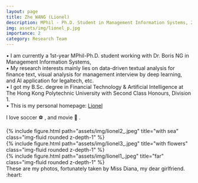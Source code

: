 ```yaml
---
layout: page
title: Zhe WANG (Lionel)
description: MPhil - Ph.D. Student in Management Information Systems, 2023 – Present
img: assets/img/lionel_p.jpg
importance: 2
category: Research Team
---
```


•   I am currently a 1st-year MPhil-Ph.D. student working with Dr. Boris NG in Management Information Systems, <br>
•   My research interests mainly lies on data-driven textual analysis for finance text, visual analysis for management interview by deep learning, and AI application for legaltech, etc.<br>
•   I got my B.Sc. degree in Financial Technology & Artificial Intelligence at The Hong Kong Polytechnic University with Second Class Honours, Division 1.<br>
•   This is my personal homepage: <a href="https://zhe-wang0018.github.io/">Lionel</a> <br>

I love soccer ⚽ , and movie 🎥 . 


<div class="row">
    <div class="col-sm mt-3 mt-md-0">
        {% include figure.html path="assets/img/lionel2_.jpeg" title="with sea" class="img-fluid rounded z-depth-1" %}
    </div>
    <div class="col-sm mt-3 mt-md-0">
        {% include figure.html path="assets/img/lionel3_.jpeg" title="with flowers" class="img-fluid rounded z-depth-1" %}
    </div>
    <div class="col-sm mt-3 mt-md-0">
        {% include figure.html path="assets/img/lionel1_.jpeg" title="far" class="img-fluid rounded z-depth-1" %}
    </div>
</div>
<div class="caption">
    These are my photos, fortunately taken by Miss Diana, my dear girlfriend. :heart:
</div>




